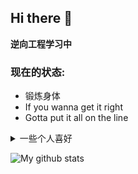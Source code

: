 ## Hi there 👋

**逆向工程学习中**

### 现在的状态: 

- 锻炼身体 
- If you wanna get it right 
- Gotta put it all on the line 
<!--
- 🌱 I’m currently learning ...
- 👯 I’m looking to collaborate on ...
- 🤔 I’m looking for help with ...
- 💬 Ask me about ...
- 📫 How to reach me: ...
- 😄 Pronouns: ...
- ⚡ Fun fact: ...
-->

<details>
  <summary>一些个人喜好</summary>
  <br>

  - 重度云吸猫,希望能养一只自己的猫
  - 厨艺爱好者,喜欢美食
  - 游戏玩家,日常白给
  
  听歌,coding,吃美食,岂不美哉

  ![Top Langs](https://github-readme-stats.vercel.app/api/top-langs/?username=colaxianyu&layout=compact)
  <br><br>
</details>

![My github stats](https://github-readme-stats.vercel.app/api?username=colaxianyu&show_icons=true&title_color=1E90FF&text_color=000000&icon_color=1E90FF&bg_color=FFFFFF)
